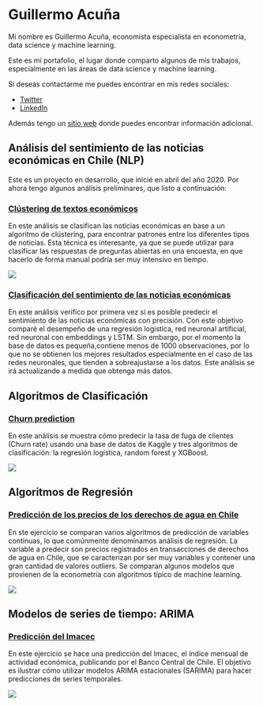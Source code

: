 # Guillermo Acuña
Mi nombre es Guillermo Acuña, economista especialista en econometría, data science y machine learning. 

Este es mi portafolio, el lugar donde comparto algunos de mis trabajos, especialmente en las áreas de data science y machine learning.

Si deseas contactarme me puedes encontrar en mis redes sociales:
- [Twitter](https://twitter.com/guillermoacuna)
- [LinkedIn](https://www.linkedin.com/in/guillermoacuna/)

Además tengo un [sitio web](https://sites.google.com/view/guillermoacuna/home) donde puedes encontrar información adicional.

## Análisis del sentimiento de las noticias económicas en Chile (NLP)
Este es un proyecto en desarrollo, que inicié en abril del año 2020. Por ahora tengo algunos análisis preliminares, que listo a continuación:

### [Clústering de textos económicos](https://github.com/guillermoacuna-lab/portfolio/blob/main/Text%20Clustering.ipynb)
En este análisis se clasifican las noticias económicas en base a un algoritmo de clústering, para encontrar patrones entre los diferentes tipos de noticias. Esta técnica es interesante, ya que se puede utilizar para clasificar las respuestas de preguntas abiertas en una encuesta, en que hacerlo de forma manual podría ser muy intensivo en tiempo. 

![](https://github.com/guillermoacuna-lab/Portafolio/blob/main/Images/wordcloudnoticias.jpg)

### [Clasificación del sentimiento de las noticias económicas](https://github.com/guillermoacuna-lab/Portafolio/blob/main/SentimentNews.ipynb)
En este análisis verifico por primera vez si es posible predecir el sentimiento de las noticias económicas con precisión. Con este objetivo comparé el desempeño de una regresión logística, red neuronal artificial, red neuronal con embeddings y LSTM. Sin embargo, por el momento la base de datos es pequeña,contiene menos de 1000 observaciones, por lo que no se obtienen los mejores resultados especialmente en el caso de las redes neuronales, que tienden a sobreajustarse a los datos. Este análisis se irá actualizando a medida que obtenga más datos.

## Algoritmos de Clasificación

### [Churn prediction](https://github.com/guillermoacuna-lab/Portafolio/blob/main/Churn.ipynb)
En este análisis se muestra cómo predecir la tasa de fuga de clientes (Churn rate) usando una base de datos de Kaggle y tres algoritmos de clasificación: la regresión logística, random forest y XGBoost.

![](https://github.com/guillermoacuna-lab/Portafolio/blob/main/Images/Churn%20feature%20importances.png)

## Algoritmos de Regresión

### [Predicción de los precios de los derechos de agua en Chile](https://github.com/guillermoacuna-lab/Portafolio/blob/main/VAC.ipynb)
En ste ejercicio se comparan varios algoritmos de predicción de variables continuas, lo que comúnmente denominamos análisis de regresión. La variable a predecir son precios registrados en transacciones de derechos de agua en Chile, que se caracterizan por ser muy variables y contener una gran cantidad de valores outliers. Se comparan algunos modelos que provienen de la econometría con algoritmos típico de machine learning.

![](https://github.com/guillermoacuna-lab/Portafolio/blob/main/Images/Precios.jpg)

## Modelos de series de tiempo: ARIMA

### [Predicción del Imacec](https://github.com/guillermoacuna-lab/Portafolio/blob/main/ForecastingImacec.ipynb)
En este ejercicio se hace una predicción del Imacec, el índice mensual de actividad económica, publicando por el Banco Central de Chile. El objetivo es ilustrar cómo utilizar modelos ARIMA estacionales (SARIMA) para hacer predicciones de series temporales.

![](https://github.com/guillermoacuna-lab/Portafolio/blob/main/Images/Imacec.jpg)
